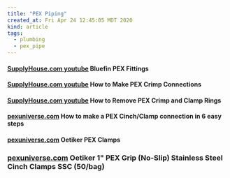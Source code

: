 ```yaml
---
title: "PEX Piping"
created_at: Fri Apr 24 12:45:05 MDT 2020
kind: article
tags:
  - plumbing
  - pex_pipe
---
```


<h4>
  <a href="https://www.youtube.com/watch?v=zxLSQEF9l5w" target="_blank">SupplyHouse.com youtube</a>
  Bluefin PEX Fittings
</h4>

<h4>
  <a href="https://www.youtube.com/watch?v=M3RHwlu9g30" target="_blank">SupplyHouse.com youtube</a>
  How to Make PEX Crimp Connections
</h4>

<h4>
  <a href="https://www.youtube.com/watch?time_continue=3&v=mNslIrWk1-w" target="_blank">SupplyHouse.com youtube</a>
  How to Remove PEX Crimp and Clamp Rings
</h4>

<h4>
  <a href="https://www.pexuniverse.com/how-make-pex-cinchclamp-connection-6-easy-steps" target="_blank">pexuniverse.com</a>
  How to make a PEX Cinch/Clamp connection in 6 easy steps
</h4>

<h4>
  <a href="https://www.pexuniverse.com/oetiker-pex-clamps" target="_blank">pexuniverse.com</a>
  Oetiker PEX Clamps
</h4>

<h3>
  <a href="https://www.pexuniverse.com/oetiker-1-pex-grip-cinch-clamps-non-slip-16708152" target="_blank">pexuniverse.com</a>
  Oetiker 1" PEX Grip (No-Slip) Stainless Steel Cinch Clamps SSC (50/bag)
</h3>

<!--
html boilerplate fragments
<a href="" target="_blank"></a>
<a name=""></a>
<img src="" width="400px">
<ul>
  <li></li>
  <li><a href="" target="_blank"></a></li>
</ul>
<pre>
</pre>
<p style="margin-bottom: 2em;"></p>
<hr style="border: 0; height: 3px; background: #333; background-image: linear-gradient(to right, #ccc, #333, #ccc);">
<pre><code>
</code></pre>
<math xmlns='http://www.w3.org/1998/Math/MathML' display='block'>
</math>
:-->
